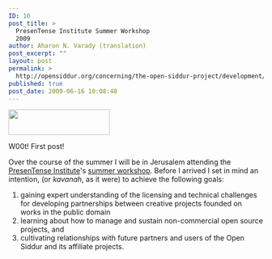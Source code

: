 ```yaml
---
ID: 10
post_title: >
  PresenTense Institute Summer Workshop
  2009
author: Aharon N. Varady (translation)
post_excerpt: ""
layout: post
permalink: >
  http://opensiddur.org/concerning/the-open-siddur-project/development/presentense-institute-summer-workshop-2009/
published: true
post_date: 2009-06-16 10:08:48
---
```

<a href="http://opensiddur.org/wp-content/uploads/2009/06/IgnitedbyPT-small.png"><img src="http://opensiddur.org/wp-content/uploads/2009/06/IgnitedbyPT-small.png" alt="" title="IgnitedbyPT-small" width="200" height="50" class="alignleft size-full wp-image-2551" /></a>

W00t! First post!

Over the course of the summer I will be in Jerusalem attending the <a href="http://www.presentense.org/">PresenTense Institute</a>'s <a href="http://web.archive.org/web/20160331171421/http://presentense.org/institute/about">summer workshop</a>. Before I arrived I set in mind an intention, (or <em>kavanah</em>, as it were) to achieve the following goals:

<ol>
    <li>gaining expert understanding of the licensing and technical challenges for developing partnerships between creative projects founded on works in the public domain</li>
    <li> learning about how to manage and sustain non-commercial open source projects, and</li>
    <li>cultivating relationships with future partners and users of the Open Siddur and its affiliate projects.</li>
</ol>